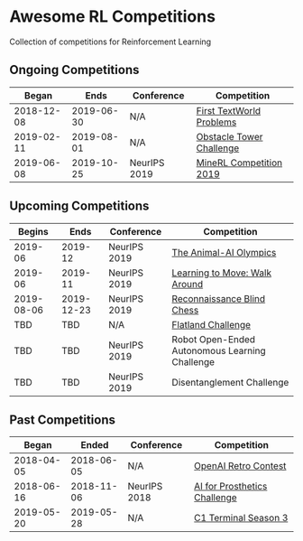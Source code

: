 # Awesome RL Competitions
Collection of competitions for Reinforcement Learning

## Ongoing Competitions

| Began      | Ends       | Conference | Competition |
| ---------- | ---------- | ---------- | ----------- |
| 2018-12-08 | 2019-06-30 | N/A | [First TextWorld Problems](https://competitions.codalab.org/competitions/20865) |
| 2019-02-11 | 2019-08-01 | N/A | [Obstacle Tower Challenge](https://www.aicrowd.com/challenges/unity-obstacle-tower-challenge) |
| 2019-06-08 | 2019-10-25 | NeurIPS 2019 | [MineRL Competition 2019](http://minerl.io/competition/) |

## Upcoming Competitions

| Begins     | Ends       | Conference | Competition |
| ---------- | ---------- | ---------- | ----------- |
| 2019-06    | 2019-12    | NeurIPS 2019 | [The Animal-AI Olympics](http://animalaiolympics.com) |
| 2019-06    | 2019-11    | NeurIPS 2019 | [Learning to Move: Walk Around](https://www.aicrowd.com/challenges/neurips-2019-learning-to-move-walk-around) |
| 2019-08-06 | 2019-12-23 | NeurIPS 2019 | [Reconnaissance Blind Chess](https://secwww.jhuapl.edu/ReconBlindChess/) |
| TBD        | TBD        | N/A | [Flatland Challenge](https://www.aicrowd.com/challenges/flatland-challenge) |
| TBD        | TBD        | NeurIPS 2019 | Robot Open-Ended Autonomous Learning Challenge |
| TBD        | TBD        | NeurIPS 2019 | Disentanglement Challenge |


## Past Competitions

| Began      | Ended      | Conference | Competition |
| ---------- | ---------- | ---------- | ----------- |
| 2018-04-05 | 2018-06-05 | N/A | [OpenAI Retro Contest](https://openai.com/blog/retro-contest/) |
| 2018-06-16 | 2018-11-06 | NeurIPS 2018 | [AI for Prosthetics Challenge](https://www.crowdai.org/challenges/nips-2018-ai-for-prosthetics-challenge) |
| 2019-05-20 | 2019-05-28 | N/A | [C1 Terminal Season 3](https://terminal.c1games.com/) |
